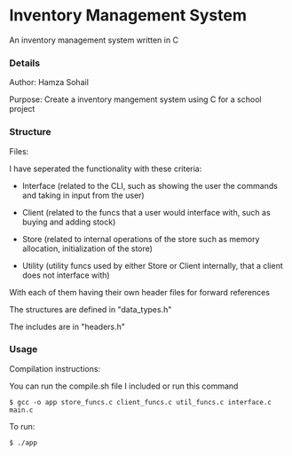 # Inventory Management System
An inventory management system written in C

### Details
Author: Hamza Sohail

Purpose: Create a inventory mangement system using C for a school project

### Structure
Files:

I have seperated the functionality with these criteria:

- Interface (related to the CLI, such as showing the user the commands and taking in input from the user)

- Client (related to the funcs that a user would interface with, such as buying and adding stock)

- Store (related to internal operations of the store such as memory allocation, initialization of the store)

- Utility (utility funcs used by either Store or Client internally, that a client does not interface with)

With each of them having their own header files for forward references

The structures are defined in "data_types.h"

The includes are in "headers.h"


### Usage
Compilation instructions:

You can run the compile.sh file I included or run this command
```
$ gcc -o app store_funcs.c client_funcs.c util_funcs.c interface.c main.c
```
To run:
```
$ ./app
```

